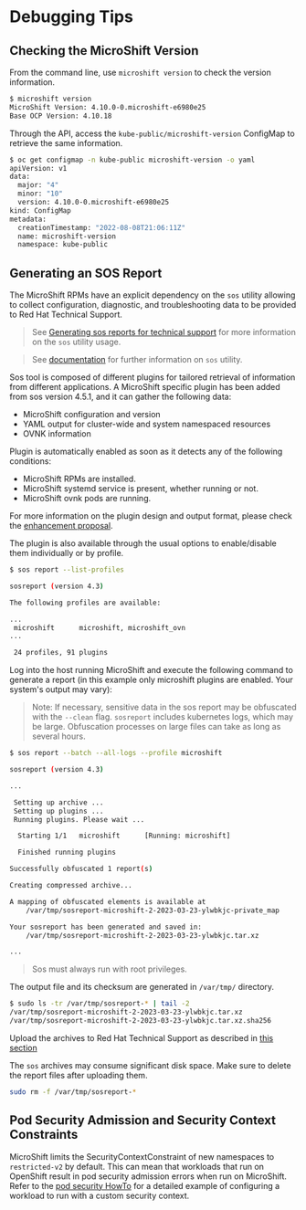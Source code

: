 # Debugging Tips

## Checking the MicroShift Version

From the command line, use `microshift version` to check the version
information.

```bash
$ microshift version
MicroShift Version: 4.10.0-0.microshift-e6980e25
Base OCP Version: 4.10.18
```

Through the API, access the `kube-public/microshift-version` ConfigMap
to retrieve the same information.

```bash
$ oc get configmap -n kube-public microshift-version -o yaml
apiVersion: v1
data:
  major: "4"
  minor: "10"
  version: 4.10.0-0.microshift-e6980e25
kind: ConfigMap
metadata:
  creationTimestamp: "2022-08-08T21:06:11Z"
  name: microshift-version
  namespace: kube-public
```

## Generating an SOS Report

The MicroShift RPMs have an explicit dependency on the `sos` utility allowing to collect
configuration, diagnostic, and troubleshooting data to be provided to Red Hat Technical Support.

> See [Generating sos reports for technical support](https://access.redhat.com/documentation/en-us/red_hat_enterprise_linux/9/html/getting_the_most_from_your_support_experience/generating-an-sos-report-for-technical-support_getting-the-most-from-your-support-experience) for more information on the `sos` utility usage.

> See [documentation](https://github.com/sosreport/sos) for further information on `sos` utility.

Sos tool is composed of different plugins for tailored retrieval of information from different applications.
A MicroShift specific plugin has been added from sos version 4.5.1, and it can gather the following data:
* MicroShift configuration and version
* YAML output for cluster-wide and system namespaced resources
* OVNK information

Plugin is automatically enabled as soon as it detects any of the following conditions:
* MicroShift RPMs are installed.
* MicroShift systemd service is present, whether running or not.
* MicroShift ovnk pods are running.

For more information on the plugin design and output format, please check the [enhancement proposal](https://github.com/openshift/enhancements/blob/master/enhancements/microshift/microshift-supportability-tools.md).

The plugin is also available through the usual options to enable/disable them individually or by profile.
```bash
$ sos report --list-profiles

sosreport (version 4.3)

The following profiles are available:

...
 microshift      microshift, microshift_ovn
...

 24 profiles, 91 plugins
```

Log into the host running MicroShift and execute the following command to generate a
report (in this example only microshift plugins are enabled. Your system's output may vary):

> Note: If necessary, sensitive data in the sos report may be obfuscated with the `--clean` flag.  `sosreport` includes
> kubernetes logs, which may be large.  Obfuscation processes on large files can take as long as several hours.

```bash
$ sos report --batch --all-logs --profile microshift

sosreport (version 4.3)

...

 Setting up archive ...
 Setting up plugins ...
 Running plugins. Please wait ...

  Starting 1/1   microshift      [Running: microshift]

  Finished running plugins

Successfully obfuscated 1 report(s)

Creating compressed archive...

A mapping of obfuscated elements is available at
	/var/tmp/sosreport-microshift-2-2023-03-23-ylwbkjc-private_map

Your sosreport has been generated and saved in:
	/var/tmp/sosreport-microshift-2-2023-03-23-ylwbkjc.tar.xz

...
```
> Sos must always run with root privileges.

The output file and its checksum are generated in `/var/tmp/` directory.
```bash
$ sudo ls -tr /var/tmp/sosreport-* | tail -2
/var/tmp/sosreport-microshift-2-2023-03-23-ylwbkjc.tar.xz
/var/tmp/sosreport-microshift-2-2023-03-23-ylwbkjc.tar.xz.sha256
```

Upload the archives to Red Hat Technical Support as described in [this section](https://access.redhat.com/documentation/en-us/red_hat_enterprise_linux/9/html/getting_the_most_from_your_support_experience/generating-an-sos-report-for-technical-support_getting-the-most-from-your-support-experience#methods-for-providing-an-sos-report-to-red-hat-technical-support_generating-an-sosreport-for-technical-support)

The `sos` archives may consume significant disk space. Make sure to delete the report files after uploading them.

```bash
sudo rm -f /var/tmp/sosreport-*
```

## Pod Security Admission and Security Context Constraints

MicroShift limits the SecurityContextConstraint of new namespaces to
`restricted-v2` by default. This can mean that workloads that run on
OpenShift result in pod security admission errors when run on
MicroShift. Refer to the [pod security HowTo](howto_pod_security.md)
for a detailed example of configuring a workload to run with a custom
security context.
